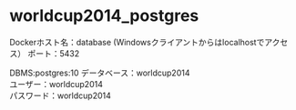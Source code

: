 # worldcup2014_postgres

Dockerホスト名：database (Windowsクライアントからはlocalhostでアクセス）
ポート：5432

DBMS:postgres:10
データベース：worldcup2014  
ユーザー：worldcup2014  
パスワード：worldcup2014  
